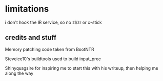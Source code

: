 # limitations
i don't hook the IR service, so no zl/zr or c-stick

## credits and stuff
Memory patching code taken from BootNTR

Steveice10's buildtools used to build input_proc

Shinyquagsire for inspiring me to start this with his writeup, then helping me along the way
